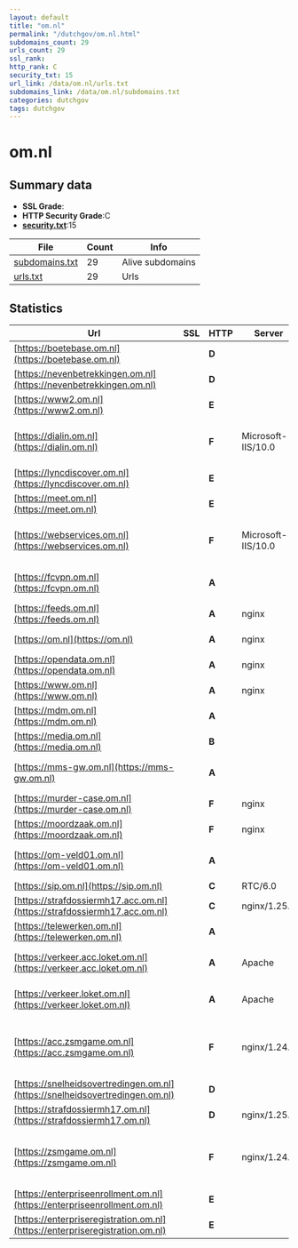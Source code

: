 ```yaml
---
layout: default
title: "om.nl"
permalink: "/dutchgov/om.nl.html"
subdomains_count: 29
urls_count: 29
ssl_rank: 
http_rank: C
security_txt: 15
url_link: /data/om.nl/urls.txt
subdomains_link: /data/om.nl/subdomains.txt
categories: dutchgov
tags: dutchgov
---
```



# om.nl
## Summary data


 - **SSL Grade**:
 - **HTTP Security Grade**:C
 - **[security.txt](https://www.digitaleoverheid.nl/nieuws/standaard-security-txt-nu-verplicht-voor-overheid/)**:15


| File       | Count | Info |
|------------|-------|------|
|[subdomains.txt](/DutchGovScope/data/om.nl/subdomains.txt)|29|Alive subdomains|
|[urls.txt](/DutchGovScope/data/om.nl/urls.txt)|29|Urls|


## Statistics


| Url | SSL | HTTP | Server | Cookie | HSTS | CORS | CTO | CSP | XFO | XXP | RP |FP| Tech |Title |
|--------|-------|-------|------|------|------|------|------|------|------|------|------|------|------|------|
|[https://boetebase.om.nl](https://boetebase.om.nl)| | **D**|| | | | | | :white_check_mark: | | :white_check_mark: | |Microsoft ASP.NET|Boetebase - Open...|
|[https://nevenbetrekkingen.om.nl](https://nevenbetrekkingen.om.nl)| | **D**|| | | | | | :white_check_mark: | | :white_check_mark: | |Microsoft ASP.NET|Nevenbetrekkinge...|
|[https://www2.om.nl](https://www2.om.nl)| | **E**|| | | | | | | | :white_check_mark: | ||Not Found|
|[https://dialin.om.nl](https://dialin.om.nl)| | **F**|Microsoft-IIS/10.0| | | | | | | | :white_check_mark: | |HSTS IIS:10.0 Windows Server|Conferencing Dia...|
|[https://lyncdiscover.om.nl](https://lyncdiscover.om.nl)| | **E**|| | | | | | | | :white_check_mark: | |||
|[https://meet.om.nl](https://meet.om.nl)| | **E**|| | | | | | | | :white_check_mark: | |HSTS|Skype for Busine...|
|[https://webservices.om.nl](https://webservices.om.nl)| | **F**|Microsoft-IIS/10.0| | | | | | | | :white_check_mark: | |HSTS IIS:10.0 Windows Server||
|[https://fcvpn.om.nl](https://fcvpn.om.nl)| | **A**|| |:white_check_mark: | | | | :white_check_mark: | :white_check_mark: | :white_check_mark: | :white_check_mark: |HSTS Microsoft ASP.NET||
|[https://feeds.om.nl](https://feeds.om.nl)| | **A**|nginx| |:white_check_mark: | | | | :white_check_mark: | :white_check_mark: | :white_check_mark: | |HSTS Nginx||
|[https://om.nl](https://om.nl)| | **A**|nginx| |:white_check_mark: | | |:warning: | :white_check_mark: | :white_check_mark: | :white_check_mark: | |HSTS Nginx|301 Moved Perman...|
|[https://opendata.om.nl](https://opendata.om.nl)| | **A**|nginx| |:white_check_mark: | | | | :white_check_mark: | :white_check_mark: | :white_check_mark: | |HSTS Nginx||
|[https://www.om.nl](https://www.om.nl)| | **A**|nginx| |:white_check_mark: | | |:warning: | :white_check_mark: | :white_check_mark: | :white_check_mark: | |Bloomreach HSTS Nginx|Home | Openbaar...|
|[https://mdm.om.nl](https://mdm.om.nl)| | **A**||:white_check_mark: |:white_check_mark: | | | :white_check_mark:| :white_check_mark: | :white_check_mark: | :white_check_mark: | |||
|[https://media.om.nl](https://media.om.nl)| | **B**|| |:white_check_mark: | | | | | | :white_check_mark: | |HSTS||
|[https://mms-gw.om.nl](https://mms-gw.om.nl)| | **A**|| |:white_check_mark: | | | | :white_check_mark: | :white_check_mark: | :white_check_mark: | :white_check_mark: |HSTS Microsoft ASP.NET||
|[https://murder-case.om.nl](https://murder-case.om.nl)| | **F**|nginx| | | | | | | | :white_check_mark: | |Heroku Nginx|OM Moordgame|
|[https://moordzaak.om.nl](https://moordzaak.om.nl)| | **F**|nginx| | | | | | | | :white_check_mark: | |Heroku Nginx|OM Moordgame|
|[https://om-veld01.om.nl](https://om-veld01.om.nl)| | **A**|| |:white_check_mark: | | | | :white_check_mark: | :white_check_mark: | :white_check_mark: | :white_check_mark: |HSTS Microsoft ASP.NET||
|[https://sip.om.nl](https://sip.om.nl)| | **C**|RTC/6.0| |:white_check_mark: | | | | | | :white_check_mark: | |HSTS||
|[https://strafdossiermh17.acc.om.nl](https://strafdossiermh17.acc.om.nl)| | **C**|nginx/1.25.5| |:white_check_mark: | | | | | | :white_check_mark: | |HSTS Nginx:1.25.5|Strafdossier MH1...|
|[https://telewerken.om.nl](https://telewerken.om.nl)| | **A**||:warning: |:white_check_mark: | | | | :white_check_mark: | :white_check_mark: | :white_check_mark: | :white_check_mark: |Microsoft ASP.NET||
|[https://verkeer.acc.loket.om.nl](https://verkeer.acc.loket.om.nl)| | **A**|Apache|:white_check_mark: |:white_check_mark: | | | :white_check_mark:| :white_check_mark: | | :white_check_mark: | |Apache HTTP Server HSTS|301 Moved Perman...|
|[https://verkeer.loket.om.nl](https://verkeer.loket.om.nl)| | **A**|Apache|:white_check_mark: |:white_check_mark: | | | :white_check_mark:| :white_check_mark: | | :white_check_mark: | |Apache HTTP Server HSTS|301 Moved Perman...|
|[https://acc.zsmgame.om.nl](https://acc.zsmgame.om.nl)| | **F**|nginx/1.24.0| | | | | | | | :white_check_mark: | |Express HSTS Nginx:1.24.0 Node.js React|ZSM GAME|
|[https://snelheidsovertredingen.om.nl](https://snelheidsovertredingen.om.nl)| | **D**|| | | | | | :white_check_mark: | | :white_check_mark: | |Microsoft ASP.NET|Tarieven snelhei...|
|[https://strafdossiermh17.om.nl](https://strafdossiermh17.om.nl)| | **D**|nginx/1.25.5|:white_check_mark: |:white_check_mark: | | | | | | :white_check_mark: | |HSTS Nginx:1.25.5|Strafdossier MH1...|
|[https://zsmgame.om.nl](https://zsmgame.om.nl)| | **F**|nginx/1.24.0| | | | | | | | :white_check_mark: | |Express HSTS Nginx:1.24.0 Node.js React|ZSM GAME|
|[https://enterpriseenrollment.om.nl](https://enterpriseenrollment.om.nl)| | **E**|| | | | | | | | :white_check_mark: | |HSTS||
|[https://enterpriseregistration.om.nl](https://enterpriseregistration.om.nl)| | **E**|| | | | | | | | :white_check_mark: | |||


